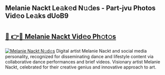 ## Melanie Nackt Le𝚊k𝚎d N𝚞𝚍es - Part-jvu Photos Vid𝚎o Le𝚊ks dUoB9

# <h2><a href="http://fb7jho.evod.top/?m=Melanie+Nackt">🔗 👉🔴 Melanie Nackt Vid𝚎o Ph𝚘t𝚘s</a></h2>

[![Melanie Nackt N𝚞d𝚎s](https://i.imgur.com/8V9OHl7.gif)](http://fb7jho.evod.top/?m=Melanie+Nackt)
Digital artist Melanie Nackt and social media personality, recognized for disseminating dance and lifestyle content via collaborative dance performances and brief videos. Visionary artist Melanie Nackt, celebrated for their creative genius and innovative approach to art. 
